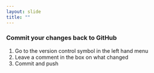 ```yaml
---
layout: slide
title: ""
---
```

### Commit your changes back to GitHub

1. Go to the version control symbol in the left hand menu
2. Leave a comment in the box on what changed
3. Commit and push
